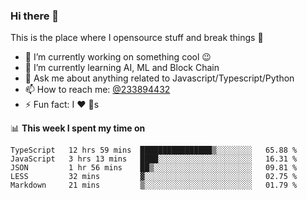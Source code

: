 ### Hi there 👋

<!--
**a233894432/a233894432** is a ✨ _special_ ✨ repository because its `README.md` (this file) appears on your GitHub profile.

Here are some ideas to get you started:

- 🔭 I’m currently working on ...
- 🌱 I’m currently learning ...
- 👯 I’m looking to collaborate on ...
- 🤔 I’m looking for help with ...
- 💬 Ask me about ...
- 📫 How to reach me: ...
- 😄 Pronouns: ...
- ⚡ Fun fact: ...
-->
 
 
This is the place where I opensource stuff and break things :rofl:

- 🔭 I’m currently working on something cool :wink:
- 🌱 I’m currently learning AI, ML and Block Chain
- 💬 Ask me about anything related to Javascript/Typescript/Python
- 📫 How to reach me: [@233894432](https://twitter.com/233894432)
- ⚡ Fun fact: I :heart: :dog:s

📊 **This week I spent my time on**
<!--START_SECTION:waka-->
```text
TypeScript   12 hrs 59 mins  ████████████████▒░░░░░░░░   65.88 % 
JavaScript   3 hrs 13 mins   ████░░░░░░░░░░░░░░░░░░░░░   16.31 % 
JSON         1 hr 56 mins    ██▒░░░░░░░░░░░░░░░░░░░░░░   09.81 % 
LESS         32 mins         ▓░░░░░░░░░░░░░░░░░░░░░░░░   02.75 % 
Markdown     21 mins         ▒░░░░░░░░░░░░░░░░░░░░░░░░   01.79 % 
```
<!--END_SECTION:waka-->
